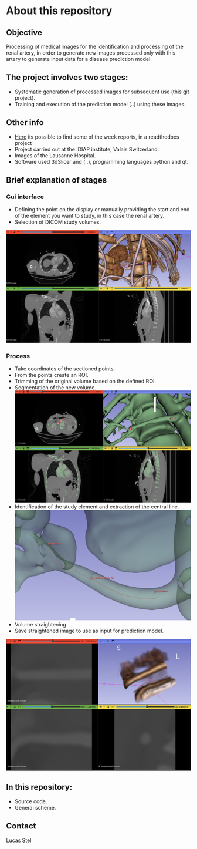 # About this repository

## Objective
Processing of medical images for the identification and processing of the renal artery, in order to generate new images processed only with this artery to generate input data for a disease prediction model.

## The project involves two stages:
- Systematic generation of processed images for subsequent use (this git project).
- Training and execution of the prediction model (..) using these images.

## Other info
- [Here](https://docum-project.readthedocs.io/en/latest/index.html) its possible to find some of the week reports, in a readthedocs project
- Project carried out at the IDIAP institute, Valais Switzerland.
- Images of the Lausanne Hospital.
- Software used 3dSlicer and (..), programming languages ​​python and qt.

## Brief explanation of stages
### Gui interface
- Defining the point on the display or manually providing the start and end of the element you want to study, in this case the renal artery.
- Selection of DICOM study volumes.

![image](https://github.com/stel-lucas/sample-codescript-py/blob/main/Img/1.png)

### Process
- Take coordinates of the sectioned points.
- From the points create an ROI.
- Trimming of the original volume based on the defined ROI.
- Segmentation of the new volume.
![image](https://github.com/stel-lucas/sample-codescript-py/blob/main/Img/2.png)
- Identification of the study element and extraction of the central line.
![image](https://github.com/stel-lucas/sample-codescript-py/blob/main/Img/3.png)
- Volume straightening.
- Save straightened image to use as input for prediction model.

![image](https://github.com/stel-lucas/sample-codescript-py/blob/main/Img/4.png)

## In this repository:
- Source code.
- General scheme.

## Contact
[Lucas Stel](mailto:stel.lucas.ch@gmail.com)
